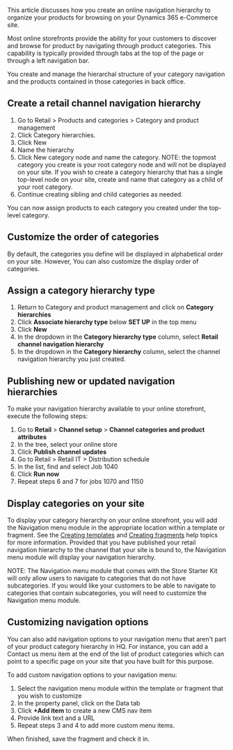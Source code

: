 This article discusses how you create an online navigation hierarchy to organize your products for browsing on your Dynamics 365 e-Commerce site.

Most online storefronts provide the ability for your customers to discover and browse for product by navigating through product categories. This capability is typically provided through tabs at the top of the page or through a left navigation bar. 

You create and manage the hierarchal structure of your category navigation and the products contained in those categories in back office. 

## Create a retail channel navigation hierarchy

1. Go to Retail > Products and categories > Category and product management
2. Click Category hierarchies.
3. Click New
4. Name the hierarchy
5. Click New category node and name the category. NOTE: the topmost category you create is your root category node and will not be displayed on your site. If you wish to create a category hierarchy that has a single top-level node on your site, create and name that category as a child of your root category. 
6. Continue creating sibling and child categories as needed.

You can now assign products to each category you created under the top-level category. 

## Customize the order of categories

By default, the categories you define will be displayed in alphabetical order on your site. However, You can also customize the display order of categories.

## Assign a category hierarchy type

1. Return to Category and product management and click on **Category hierarchies**
2. Click **Associate hierarchy type** below **SET UP** in the top menu
3. Click **New**
4. In the dropdown in the **Category hierarchy type** column, select **Retail channel navigation hierarchy**
5. In the dropdown in the **Category hierarchy** column, select the channel navigation hierarchy you just created.

 

## Publishing new or updated navigation hierarchies

To make your navigation hierarchy available to your online storefront, execute the following steps:

1. Go to **Retail** > **Channel setup** > **Channel categories and product** **attributes**
2. In the tree, select your online store
3. Click **Publish channel updates**
4. Go to Retail > Retail IT > Distribution schedule
5. In the list, find and select Job 1040
6. Click **Run now**
7. Repeat steps 6 and 7 for jobs 1070 and 1150

 

## Display categories on your site

To display your category hierarchy on your online storefront, you will add the Navigation menu module in the appropriate location within a template or fragment. See the [Creating templates](http://) and [Creating fragments](http://) help topics for more information. Provided that you have published your retail navigation hierarchy to the channel that your site is bound to, the Navigation menu module will display your navigation hierarchy. 

NOTE: The Navigation menu module that comes with the Store Starter Kit will only allow users to navigate to categories that do not have subcategories. If you would like your customers to be able to navigate to categories that contain subcategories, you will need to customize the Navigation menu module. 



## Customizing navigation options

You can also add navigation options to your navigation menu that aren't part of your product category hierarchy in HQ. For instance, you can add a Contact us menu item at the end of the list of product categories which can point to a specific page on your site that you have built for this purpose. 

To add custom navigation options to your navigation menu:

1. Select the navigation menu module within the template or fragment that you wish to customize
2. In the property panel, click on the Data tab
3. Click **+Add item** to create a new CMS nav item
4. Provide link text and a URL
5. Repeat steps 3 and 4 to add more custom menu items.

When finished, save the fragment and check it in. 

 

 

 

 

 
